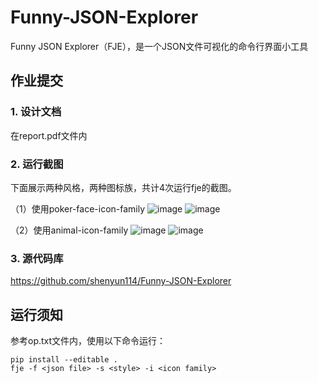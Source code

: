 # Funny-JSON-Explorer
Funny JSON Explorer（FJE），是一个JSON文件可视化的命令行界面小工具

## 作业提交
### 1. 设计文档
在report.pdf文件内
### 2. 运行截图
下面展示两种风格，两种图标族，共计4次运行fje的截图。

（1）使用poker-face-icon-family
![image](https://github.com/shenyun114/Funny-JSON-Explorer/assets/152011736/70714976-4421-4121-83a8-71785e36a925)
![image](https://github.com/shenyun114/Funny-JSON-Explorer/assets/152011736/7e23a635-356f-4bcb-ab17-f7615f977ca6)

（2）使用animal-icon-family
![image](https://github.com/shenyun114/Funny-JSON-Explorer/assets/152011736/74fa7ed0-4d6a-40cf-ae1d-bb6ea141ea08)
![image](https://github.com/shenyun114/Funny-JSON-Explorer/assets/152011736/4d5343ca-9e08-4ce7-913b-8d6163aa149d)
### 3. 源代码库
https://github.com/shenyun114/Funny-JSON-Explorer

## 运行须知
参考op.txt文件内，使用以下命令运行：
```
pip install --editable .
fje -f <json file> -s <style> -i <icon family>
```
